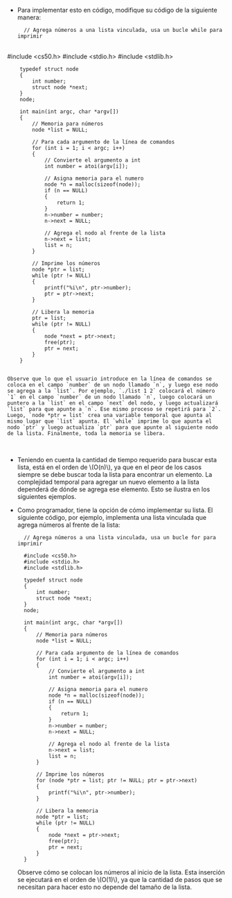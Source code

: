* Para implementar esto en código, modifique su código de la siguiente manera:

        // Agrega números a una lista vinculada, usa un bucle while para imprimir
        
        #include <cs50.h>
        #include <stdio.h>
        #include <stdlib.h>
        
        typedef struct node
        {
            int number;
            struct node *next;
        }
        node;
        
        int main(int argc, char *argv[])
        {
            // Memoria para números
            node *list = NULL;
        
            // Para cada argumento de la línea de comandos
            for (int i = 1; i < argc; i++)
            {
                // Convierte el argumento a int
                int number = atoi(argv[i]);
        
                // Asigna memoria para el numero
                node *n = malloc(sizeof(node));
                if (n == NULL)
                {
                    return 1;
                }
                n->number = number;
                n->next = NULL;
        
                // Agrega el nodo al frente de la lista
                n->next = list;
                list = n;
            }
        
            // Imprime los números
            node *ptr = list;
            while (ptr != NULL)
            {
                printf("%i\n", ptr->number);
                ptr = ptr->next;
            }
        
            // Libera la memoria
            ptr = list;
            while (ptr != NULL)
            {
                node *next = ptr->next;
                free(ptr);
                ptr = next;
            }
        }
        
    
    Observe que lo que el usuario introduce en la línea de comandos se coloca en el campo `number` de un nodo llamado `n`, y luego ese nodo se agrega a la `list`. Por ejemplo, `./list 1 2` colocará el número `1` en el campo `number` de un nodo llamado `n`, luego colocará un puntero a la `list` en el campo `next` del nodo, y luego actualizará `list` para que apunte a `n`. Ese mismo proceso se repetirá para `2`. Luego, `node *ptr = list` crea una variable temporal que apunta al mismo lugar que `list` apunta. El `while` imprime lo que apunta el nodo `ptr` y luego actualiza `ptr` para que apunte al siguiente nodo de la lista. Finalmente, toda la memoria se libera.
        
* Teniendo en cuenta la cantidad de tiempo requerido para buscar esta lista, está en el orden de \\(O(n)\\), ya que en el peor de los casos siempre se debe buscar toda la lista para encontrar un elemento. La complejidad temporal para agregar un nuevo elemento a la lista dependerá de dónde se agrega ese elemento. Esto se ilustra en los siguientes ejemplos.
        
* Como programador, tiene la opción de cómo implementar su lista. El siguiente código, por ejemplo, implementa una lista vinculada que agrega números al frente de la lista:
    
        // Agrega números a una lista vinculada, usa un bucle for para imprimir
        
        #include <cs50.h>
        #include <stdio.h>
        #include <stdlib.h>
        
        typedef struct node
        {
            int number;
            struct node *next;
        }
        node;
        
        int main(int argc, char *argv[])
        {
            // Memoria para números
            node *list = NULL;
        
            // Para cada argumento de la línea de comandos
            for (int i = 1; i < argc; i++)
            {
                // Convierte el argumento a int
                int number = atoi(argv[i]);
        
                // Asigna memoria para el numero
                node *n = malloc(sizeof(node));
                if (n == NULL)
                {
                    return 1;
                }
                n->number = number;
                n->next = NULL;
        
                // Agrega el nodo al frente de la lista
                n->next = list;
                list = n;
            }
        
            // Imprime los números
            for (node *ptr = list; ptr != NULL; ptr = ptr->next)
            {
                printf("%i\n", ptr->number);
            }
        
            // Libera la memoria
            node *ptr = list;
            while (ptr != NULL)
            {
                node *next = ptr->next;
                free(ptr);
                ptr = next;
            }
        }
        
    
    Observe cómo se colocan los números al inicio de la lista. Esta inserción se ejecutará en el orden de \\(O(1)\\), ya que la cantidad de pasos que se necesitan para hacer esto no depende del tamaño de la lista.